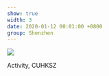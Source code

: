 ```yaml
---
show: true
width: 3
date: 2020-01-12 00:01:00 +0800
group: Shenzhen
---
```

<div>
  <img data-src="assets/images/etc/shenzhen/shenzhen2.jpg" class="lazy w-100 rounded-top" src="{{ '/assets/images/empty_300x200.png' | relative_url }}">
  <div class="card-body">
    <p class="card-text">
      Activity, CUHKSZ
    </p>
  </div>
</div>
